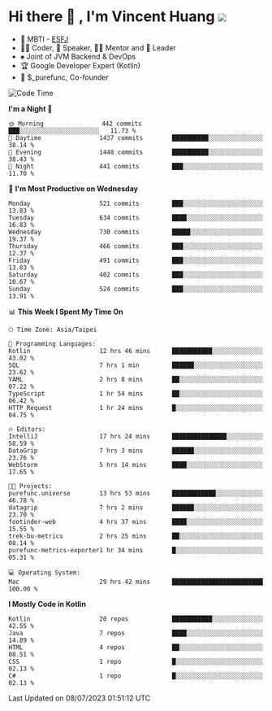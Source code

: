 # Hi there 👋 , I'm Vincent Huang ![](https://komarev.com/ghpvc/?username=Jian-Min-Huang)
- 👀 MBTI - [ESFJ](https://www.16personalities.com/esfj-personality)
- 👨‍💻 Coder, 🎤 Speaker, 👨‍🏫 Mentor and 🚀 Leader
- ♠️ Joint of JVM Backend & DevOps
- 🏆 Google Developer Expert (Kotlin)
- 💼 $_purefunc, Co-founder

<!--START_SECTION:waka-->
![Code Time](http://img.shields.io/badge/Code%20Time-2%2C257%20hrs%2044%20mins-blue)

**I'm a Night 🦉** 

```text
🌞 Morning                442 commits         ███░░░░░░░░░░░░░░░░░░░░░░   11.73 % 
🌆 Daytime                1437 commits        ██████████░░░░░░░░░░░░░░░   38.14 % 
🌃 Evening                1448 commits        ██████████░░░░░░░░░░░░░░░   38.43 % 
🌙 Night                  441 commits         ███░░░░░░░░░░░░░░░░░░░░░░   11.70 % 
```
📅 **I'm Most Productive on Wednesday** 

```text
Monday                   521 commits         ███░░░░░░░░░░░░░░░░░░░░░░   13.83 % 
Tuesday                  634 commits         ████░░░░░░░░░░░░░░░░░░░░░   16.83 % 
Wednesday                730 commits         █████░░░░░░░░░░░░░░░░░░░░   19.37 % 
Thursday                 466 commits         ███░░░░░░░░░░░░░░░░░░░░░░   12.37 % 
Friday                   491 commits         ███░░░░░░░░░░░░░░░░░░░░░░   13.03 % 
Saturday                 402 commits         ███░░░░░░░░░░░░░░░░░░░░░░   10.67 % 
Sunday                   524 commits         ███░░░░░░░░░░░░░░░░░░░░░░   13.91 % 
```


📊 **This Week I Spent My Time On** 

```text
🕑︎ Time Zone: Asia/Taipei

💬 Programming Languages: 
Kotlin                   12 hrs 46 mins      ███████████░░░░░░░░░░░░░░   43.02 % 
SQL                      7 hrs 1 min         ██████░░░░░░░░░░░░░░░░░░░   23.62 % 
YAML                     2 hrs 8 mins        ██░░░░░░░░░░░░░░░░░░░░░░░   07.22 % 
TypeScript               1 hr 54 mins        ██░░░░░░░░░░░░░░░░░░░░░░░   06.42 % 
HTTP Request             1 hr 24 mins        █░░░░░░░░░░░░░░░░░░░░░░░░   04.75 % 

🔥 Editors: 
IntelliJ                 17 hrs 24 mins      ███████████████░░░░░░░░░░   58.59 % 
DataGrip                 7 hrs 3 mins        ██████░░░░░░░░░░░░░░░░░░░   23.76 % 
WebStorm                 5 hrs 14 mins       ████░░░░░░░░░░░░░░░░░░░░░   17.65 % 

🐱‍💻 Projects: 
purefunc.universe        13 hrs 53 mins      ████████████░░░░░░░░░░░░░   46.78 % 
datagrip                 7 hrs 2 mins        ██████░░░░░░░░░░░░░░░░░░░   23.70 % 
footinder-web            4 hrs 37 mins       ████░░░░░░░░░░░░░░░░░░░░░   15.55 % 
trek-bu-metrics          2 hrs 25 mins       ██░░░░░░░░░░░░░░░░░░░░░░░   08.14 % 
purefunc-metrics-exporter1 hr 34 mins        █░░░░░░░░░░░░░░░░░░░░░░░░   05.31 % 

💻 Operating System: 
Mac                      29 hrs 42 mins      █████████████████████████   100.00 % 
```

**I Mostly Code in Kotlin** 

```text
Kotlin                   20 repos            ███████████░░░░░░░░░░░░░░   42.55 % 
Java                     7 repos             ████░░░░░░░░░░░░░░░░░░░░░   14.89 % 
HTML                     4 repos             ██░░░░░░░░░░░░░░░░░░░░░░░   08.51 % 
CSS                      1 repo              █░░░░░░░░░░░░░░░░░░░░░░░░   02.13 % 
C#                       1 repo              █░░░░░░░░░░░░░░░░░░░░░░░░   02.13 % 
```




 Last Updated on 08/07/2023 01:51:12 UTC
<!--END_SECTION:waka-->
